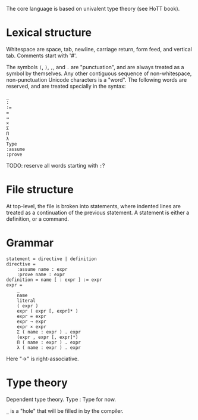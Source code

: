 The core language is based on univalent type theory (see HoTT book).

# Lexical structure

Whitespace are space, tab, newline, carriage return, form feed, and vertical tab.
Comments start with '#'.

The symbols `(`, `)`, `,`, and `.` are "punctuation", and are always treated as a
symbol by themselves. Any other contiguous sequence of non-whitespace,
non-punctuation Unicode characters is a "word". The following words are
reserved, and are treated specially in the syntax:

```
_
:
:=
=
→
×
Σ
Π
λ
Type
:assume
:prove
```

TODO: reserve all words starting with `:`?

# File structure

At top-level, the file is broken into statements, where indented lines are
treated as a continuation of the previous statement. A statement is either
a definition, or a command. 

# Grammar

```
statement = directive | definition
directive =
    :assume name : expr
    :prove name : expr
definition = name [ : expr ] := expr
expr =
    _
    name
    literal
    ( expr )
    expr ( expr [, expr]* )
    expr = expr
    expr → expr
    expr × expr
    Σ ( name : expr ) . expr
    (expr , expr [, expr]*)
    Π ( name : expr ) . expr
    λ ( name : expr ) . expr
```

Here "→" is right-associative.

# Type theory

Dependent type theory. Type : Type for now.

`_` is a "hole" that will be filled in by the compiler.
